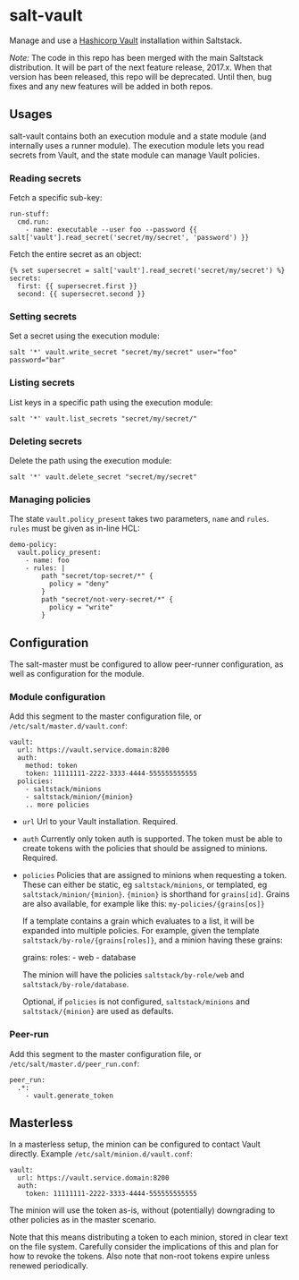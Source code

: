 # salt-vault
Manage and use a [Hashicorp Vault](https://www.vaultproject.io) installation 
within Saltstack.

_Note:_ The code in this repo has been merged with the main Saltstack
distribution. It will be part of the next feature release, 2017.x. When that
version has been released, this repo will be deprecated. Until then, bug fixes
and any new features will be added in both repos.

## Usages
salt-vault contains both an execution module and a state module (and internally
uses a runner module). The execution module lets you read secrets from Vault, 
and the state module can manage Vault policies.

### Reading secrets
Fetch a specific sub-key:

```
run-stuff:
  cmd.run:
    - name: executable --user foo --password {{ salt['vault'].read_secret('secret/my/secret', 'password') }}
```

Fetch the entire secret as an object:
```
{% set supersecret = salt['vault'].read_secret('secret/my/secret') %}
secrets:
  first: {{ supersecret.first }}
  second: {{ supersecret.second }}
```

### Setting secrets
Set a secret using the execution module:

```
salt '*' vault.write_secret "secret/my/secret" user="foo" password="bar"
```

### Listing secrets
List keys in a specific path using the execution module:

```
salt '*' vault.list_secrets "secret/my/secret/"
```

### Deleting secrets
Delete the path using the execution module:

```
salt '*' vault.delete_secret "secret/my/secret"
```


### Managing policies
The state `vault.policy_present` takes two parameters, `name` and `rules`. 
`rules` must be given as in-line HCL:

```
demo-policy:
  vault.policy_present:
    - name: foo
    - rules: |
        path "secret/top-secret/*" {
          policy = "deny"
        }
        path "secret/not-very-secret/*" {
          policy = "write"
        }
```

## Configuration
The salt-master must be configured to allow peer-runner configuration, as well
as configuration for the module.

### Module configuration
Add this segment to the master configuration file, or `/etc/salt/master.d/vault.conf`:

```
vault:
  url: https://vault.service.domain:8200
  auth:
    method: token
    token: 11111111-2222-3333-4444-555555555555
  policies:
    - saltstack/minions
    - saltstack/minion/{minion}
    .. more policies
```

* `url`
  Url to your Vault installation. Required.
* `auth`
  Currently only token auth is supported. The token must be able to create 
  tokens with the policies that should be assigned to minions. Required.
* `policies`
  Policies that are assigned to minions when requesting a token. These can
  either be static, eg `saltstack/minions`, or templated, eg 
  `saltstack/minion/{minion}`. `{minion}` is shorthand for `grains[id]`.
  Grains are also available, for example like this:
  `my-policies/{grains[os]}`

  If a template contains a grain which evaluates to a list, it will be expanded
  into multiple policies. For example, given the template 
  `saltstack/by-role/{grains[roles]}`, and a minion having these grains:

    grains:
        roles:
            - web
            - database

  The minion will have the policies `saltstack/by-role/web` and
  `saltstack/by-role/database`.

  Optional, if `policies` is not configured, `saltstack/minions` and 
  `saltstack/{minion}` are used as defaults.


### Peer-run
Add this segment to the master configuration file, or `/etc/salt/master.d/peer_run.conf`:

```
peer_run:
  .*:
    - vault.generate_token
```


## Masterless
In a masterless setup, the minion can be configured to contact Vault directly.
Example `/etc/salt/minion.d/vault.conf`:

```
vault:
  url: https://vault.service.domain:8200
  auth:
    token: 11111111-2222-3333-4444-555555555555
```

The minion will use the token as-is, without (potentially) downgrading to other
policies as in the master scenario.

Note that this means distributing a token to each minion, stored in clear text
on the file system. Carefully consider the implications of this and plan for
how to revoke the tokens. Also note that non-root tokens expire unless renewed
periodically.
